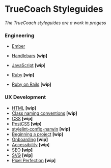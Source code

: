 # TrueCoach Styleguides


*The TrueCoach styleguides are a work in progess*


### Engineering

+ [Ember](https://github.com/truecoach/styleguides/blob/master/engineering/ember.md)

+ [Handlebars](https://github.com/truecoach/styleguides/blob/master/engineering/handlebars.md) **[wip]**
+ [JavaScript](https://github.com/truecoach/styleguides/blob/master/engineering/javascript.md) **[wip]**
+ [Ruby](https://github.com/truecoach/styleguides/blob/master/engineering/ruby.md) **[wip]**
+ [Ruby on Rails](https://github.com/truecoach/styleguides/blob/master/engineering/rails.md) **[wip]**

### UX Development

+ [HTML](https://github.com/truecoach/styleguides/blob/master/ux-dev/html.md) **[wip]**
+ [Class naming conventions](https://github.com/truecoach/styleguides/blob/master/ux-dev/class-naming-conventions.md) **[wip]**
+ [CSS](https://github.com/truecoach/styleguides/blob/master/ux-dev/css.md) **[wip]**
+ [PostCSS](https://github.com/truecoach/styleguides/blob/master/ux-dev/postcss.md) **[wip]**
+ [stylelint-config-narwin](https://github.com/truecoach/styleguides/blob/master/ux-dev/stylelint-config-narwin.md) **[wip]**
+ [Beginning a project](https://github.com/truecoach/styleguides/blob/master/ux-dev/beginning-a-project.md) **[wip]**
+ [Onboarding](https://github.com/truecoach/styleguides/blob/master/ux-dev/ux-developer-onboarding.md) **[wip]**
+ [Accessibility](https://github.com/truecoach/styleguides/blob/master/ux-dev/accessibility-a11y.md) **[wip]**
+ [SEO](https://github.com/truecoach/styleguides/blob/master/ux-dev/seo.md) **[wip]**
+ [SVG](https://github.com/truecoach/styleguides/blob/master/ux-dev/svg.md) **[wip]**
+ [Pixel Perfection](https://github.com/truecoach/styleguides/blob/master/ux-dev/pixel-perfection.md) **[wip]**
